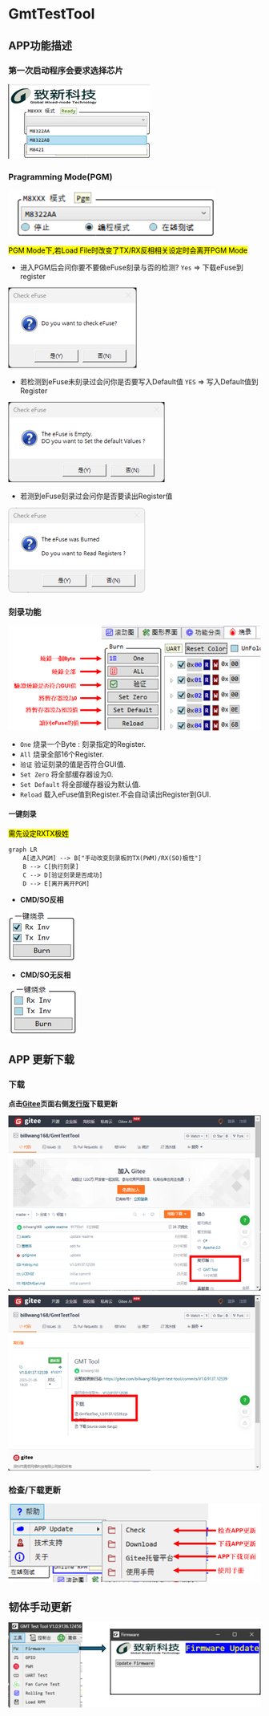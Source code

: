 # GmtTestTool

## APP功能描述

### 第一次启动程序会要求选择芯片

![Select_Chip](assets/SelectChip.png)

### Pragramming Mode(PGM)

![Enter PGM Mode](assets/Enter_PGM.png)

<mark>PGM Mode下,若Load File时改变了TX/RX反相相关设定时会离开PGM Mode</mark>

- 进入PGM后会问你要不要做eFuse刻录与否的检测?
  `Yes` => 下载eFuse到register

![Confirm_CheckeFuse](assets/Confirm_CheckeFuse.png)

- 若检测到eFuse未刻录过会问你是否要写入Default值
 `YES` => 写入Default值到Register

![Confirm_SetDefaultValues](assets/Confirm_SetDefaultValues.png)

- 若测到eFuse刻录过会问你是否要读出Register值

![Confirm_ReadReloadRegister](assets/Confirm_ReadReloadRegister.png)

### 刻录功能

![Burn_Pag](assets/Burn_Page.png)

- `One`
  烧录一个Byte : 刻录指定的Register.
- `All`
  烧录全部16个Register.
- `验证`
  验证刻录的值是否符合GUI值.
- `Set Zero`
  将全部缓存器设为0.
- `Set Default`
  将全部缓存器设为默认值.
- `Reload`
  载入eFuse值到Register.不会自动读出Register到GUI.

#### 一键刻录

<mark>需先设定RXTX极姓</mark>

```mermaid
graph LR
    A[进入PGM] --> B["手动改变刻录板的TX(PWM)/RX(SO)极性"]
    B --> C[执行刻录]
    C --> D[验证刻录是否成功]
    D --> E[离开离开PGM]
```

- **CMD/SO反相**

![UART INV](assets/UART_INV.png)

- **CMD/SO无反相**

![UART_NORMAL](assets/UART_NORMAL.png)

## APP 更新下载

### 下载

**点击[Gitee](https://gitee.com/billwang168/gmt-test-tool)页面右侧[发行版](https://gitee.com/billwang168/gmt-test-tool/releases)下载更新**

![APP_DOWNLOAD](assets/APP_DOWNLOAD.png)

### 检查/下载更新

![Check_App_Update](assets/Check_App_Update.png)

## 韧体手动更新

![Firmware_Update](assets/Firmware_Update.png)
